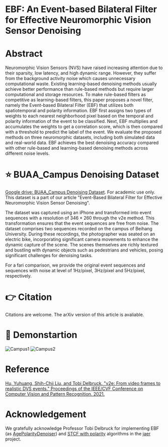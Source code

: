 # EBF: An Event-based Bilateral Filter for Effective Neuromorphic Vision Sensor Denoising

# Abstract
Neuromorphic Vision Sensors (NVS) have raised increasing attention due to their sparsity, low latency, and high dynamic range. However, they suffer from the background activity noise which causes unnecessary computational waste. Existing learning-based denoising methods usually achieve better performance than rule-based methods but require larger computational and storage resources. To make rule-based filters as competitive as learning-based filters, this paper proposes a novel filter, namely the Event-based Bilateral Filter (EBF) that utilizes both spatiotemporal and polarity information. EBF first assigns two types of weights to each nearest neighborhood pixel based on the temporal and polarity information of the event to be classified. Next, EBF multiplies and accumulates the weights to get a correlation score, which is then compared with a threshold to predict the label of the event. We evaluate the proposed methods on three neuromorphic datasets, including both simulated data and real-world data. EBF achieves the best denoising accuracy compared with other rule-based and learning-based denoising methods across different noise levels.

# :star: BUAA_Campus Denoising Dataset
[Google drive: BUAA_Campus Denoising Dataset](https://drive.google.com/drive/folders/1NiswzR7yJ9z_nxOyc7dXW76b0hXZdViz?usp=sharing). For academic use only. This dataset is a part of our article "Event-Based Bilateral Filter for Effective Neuromorphic Vision Sensor Denoising". 

The dataset was captured using an iPhone and transformed into event sequences with a resolution of $346\times260$ through the v2e method. This transformation ensures that the event sequences are free from noise. The dataset comprises two sequences recorded on the campus of Beihang University. During these recordings, the photographer was seated on an electric bike, incorporating significant camera movements to enhance the dynamic capture of the scene. The scenes themselves are richly textured and bustling with dynamic objects such as pedestrians and vehicles, posing significant challenges for denoising tasks.

For a fari comparison, we provide the original event sequences and sequences with noise at level of 1Hz/pixel, 3Hz/pixel and 5Hz/pixel, respectively.

# :point_right: Citation
Citations are welcome. The arXiv version of this article is avaliable.

# :dizzy: Demonstartion
![Campus1](https://github.com/shicy17/BUAA_campus/blob/main/Demonstration/Campus1.gif?raw=true "Campus1") ![Campus2](https://github.com/shicy17/BUAA_campus/blob/main/Demonstration/Campus2.gif?raw=true "Campus2")

# Reference

[Hu, Yuhuang, Shih-Chii Liu, and Tobi Delbruck. "v2e: From video frames to realistic DVS events." Proceedings of the IEEE/CVF Conference on Computer Vision and Pattern Recognition. 2021.](http://arxiv.org/abs/2006.07722)

# Acknowledgement
We gratefully acknowledge Professor Tobi Delbruck for implementing EBF (as [AgePolarityDenoiser](https://github.com/SensorsINI/jaer/blob/master/src/net/sf/jaer/eventprocessing/filter/AgePolarityDenoiser.java)) and [STCF with polarity](https://github.com/SensorsINI/jaer/blob/master/src/net/sf/jaer/eventprocessing/filter/SpatioTemporalCorrelationFilter.java) algorithms in the [jaer](https://github.com/SensorsINI/jaer) project.



